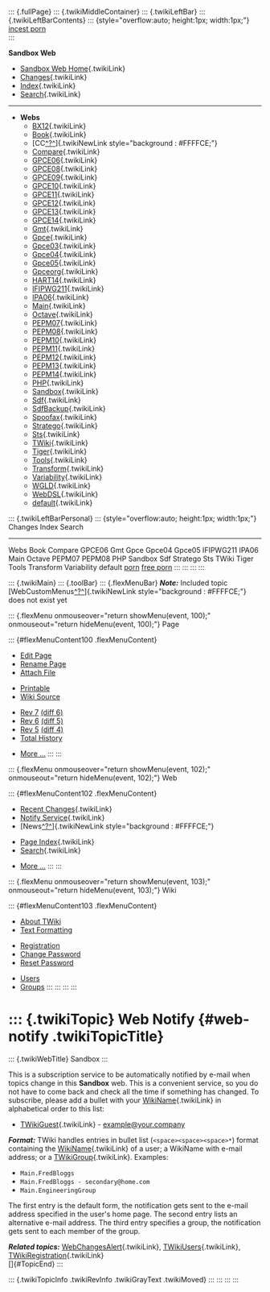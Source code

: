 ::: {.fullPage}
::: {.twikiMiddleContainer}
::: {.twikiLeftBar}
::: {.twikiLeftBarContents}
::: {style="overflow:auto; height:1px; width:1px;"}
[incest porn](http://sexpace.net/)\
:::

**Sandbox Web**

-   [Sandbox Web Home](WebHome){.twikiLink}
-   [Changes](WebChanges){.twikiLink}
-   [Index](WebIndex){.twikiLink}
-   [Search](WebSearch){.twikiLink}

------------------------------------------------------------------------

-   **Webs**
    -   [BX12](../BX12/WebHome){.twikiLink}
    -   [Book](../Book/WebHome){.twikiLink}
    -   [CC[^?^](http://www.program-transformation.org/edit/CC/WebHome?topicparent=Sandbox.WebNotify)]{.twikiNewLink
        style="background : #FFFFCE;"}
    -   [Compare](../Compare/WebHome){.twikiLink}
    -   [GPCE06](../GPCE06/WebHome){.twikiLink}
    -   [GPCE08](../GPCE08/WebHome){.twikiLink}
    -   [GPCE09](../GPCE09/WebHome){.twikiLink}
    -   [GPCE10](../GPCE10/WebHome){.twikiLink}
    -   [GPCE11](../GPCE11/WebHome){.twikiLink}
    -   [GPCE12](../GPCE12/WebHome){.twikiLink}
    -   [GPCE13](../GPCE13/WebHome){.twikiLink}
    -   [GPCE14](../GPCE14/WebHome){.twikiLink}
    -   [Gmt](../Gmt/WebHome){.twikiLink}
    -   [Gpce](../Gpce/WebHome){.twikiLink}
    -   [Gpce03](http://www.program-transformation.org/Gpce03/WebHome){.twikiLink}
    -   [Gpce04](../Gpce04/WebHome){.twikiLink}
    -   [Gpce05](../Gpce05/WebHome){.twikiLink}
    -   [Gpceorg](../Gpceorg/WebHome){.twikiLink}
    -   [HART14](../HART14/WebHome){.twikiLink}
    -   [IFIPWG211](http://www.program-transformation.org/IFIPWG211/WebHome){.twikiLink}
    -   [IPA06](../IPA06/WebHome){.twikiLink}
    -   [Main](../Main/WebHome){.twikiLink}
    -   [Octave](../Octave/WebHome){.twikiLink}
    -   [PEPM07](../PEPM07/WebHome){.twikiLink}
    -   [PEPM08](../PEPM08/WebHome){.twikiLink}
    -   [PEPM10](../PEPM10/WebHome){.twikiLink}
    -   [PEPM11](../PEPM11/WebHome){.twikiLink}
    -   [PEPM12](../PEPM12/WebHome){.twikiLink}
    -   [PEPM13](../PEPM13/WebHome){.twikiLink}
    -   [PEPM14](../PEPM14/WebHome){.twikiLink}
    -   [PHP](../PHP/WebHome){.twikiLink}
    -   [Sandbox](WebHome){.twikiLink}
    -   [Sdf](../Sdf/WebHome){.twikiLink}
    -   [SdfBackup](../SdfBackup/WebHome){.twikiLink}
    -   [Spoofax](../Spoofax/WebHome){.twikiLink}
    -   [Stratego](../Stratego/WebHome){.twikiLink}
    -   [Sts](../Sts/WebHome){.twikiLink}
    -   [TWiki](../TWiki/WebHome){.twikiLink}
    -   [Tiger](../Tiger/WebHome){.twikiLink}
    -   [Tools](../Tools/WebHome){.twikiLink}
    -   [Transform](../Transform/WebHome){.twikiLink}
    -   [Variability](../Variability/WebHome){.twikiLink}
    -   [WGLD](../WGLD/WebHome){.twikiLink}
    -   [WebDSL](../WebDSL/WebHome){.twikiLink}
    -   [default](DefaultWebHome){.twikiLink}

::: {.twikiLeftBarPersonal}
::: {style="overflow:auto; height:1px; width:1px;"}
Changes Index Search

------------------------------------------------------------------------

Webs Book Compare GPCE06 Gmt Gpce Gpce04 Gpce05 IFIPWG211 IPA06 Main
Octave PEPM07 PEPM08 PHP Sandbox Sdf Stratego Sts TWiki Tiger Tools
Transform Variability default
[porn](http://www.estrategiavirtual.com/adult/) [free
porn](http://www.estrategiavirtual.com/free/)
:::
:::
:::
:::

::: {.twikiMain}
::: {.toolBar}
::: {.flexMenuBar}
***Note:*** Included topic
[WebCustomMenus[^?^](http://www.program-transformation.org/edit/Sandbox/WebCustomMenus?topicparent=Sandbox.WebNotify)]{.twikiNewLink
style="background : #FFFFCE;"} does not exist yet

::: {.flexMenu onmouseover="return showMenu(event, 100);" onmouseout="return hideMenu(event, 100);"}
Page

::: {#flexMenuContent100 .flexMenuContent}
-   [Edit
    Page](http://www.program-transformation.org/edit/Sandbox/WebNotify?t=1536826220)
-   [Rename
    Page](http://www.program-transformation.org/rename/Sandbox/WebNotify)
-   [Attach
    File](http://www.program-transformation.org/attach/Sandbox/WebNotify)

<!-- -->

-   [Printable](http://www.program-transformation.org/view/Sandbox/WebNotify?skin=print.pattern)
-   [Wiki
    Source](http://www.program-transformation.org/view/Sandbox/WebNotify?skin=text&raw=on&contenttype=text/plain)

<!-- -->

-   [Rev
    7](http://www.program-transformation.org/view/Sandbox/WebNotify?rev=1.7)
    [(diff 6)](http://www.program-transformation.org/rdiff/Sandbox/WebNotify?rev1=1.7&rev2=1.6)
-   [Rev
    6](http://www.program-transformation.org/view/Sandbox/WebNotify?rev=1.6)
    [(diff 5)](http://www.program-transformation.org/rdiff/Sandbox/WebNotify?rev1=1.6&rev2=1.5)
-   [Rev
    5](http://www.program-transformation.org/view/Sandbox/WebNotify?rev=1.5)
    [(diff 4)](http://www.program-transformation.org/rdiff/Sandbox/WebNotify?rev1=1.5&rev2=1.4)
-   [Total
    History](http://www.program-transformation.org/rdiff/Sandbox/WebNotify)

<!-- -->

-   [More
    \...](http://www.program-transformation.org/oops/Sandbox/WebNotify?template=oopsmore&param1=1.7&param2=1.7)
:::
:::

::: {.flexMenu onmouseover="return showMenu(event, 102);" onmouseout="return hideMenu(event, 102);"}
Web

::: {#flexMenuContent102 .flexMenuContent}
-   [Recent Changes](WebChanges){.twikiLink}
-   [Notify Service](WebNotify){.twikiLink}
-   [News[^?^](http://www.program-transformation.org/edit/Sandbox/WebNews?topicparent=Sandbox.WebNotify)]{.twikiNewLink
    style="background : #FFFFCE;"}

<!-- -->

-   [Page Index](WebIndex){.twikiLink}
-   [Search](WebSearch){.twikiLink}

<!-- -->

-   [More
    \...](http://www.program-transformation.org/oops/Sandbox/WebNotify?template=oopsmore&param1=1.7&param2=1.7)
:::
:::

::: {.flexMenu onmouseover="return showMenu(event, 103);" onmouseout="return hideMenu(event, 103);"}
Wiki

::: {#flexMenuContent103 .flexMenuContent}
-   [About
    TWiki](http://www.program-transformation.org/view/TWiki/WebHome)
-   [Text
    Formatting](http://www.program-transformation.org/view/TWiki/TextFormattingRules)

<!-- -->

-   [Registration](http://www.program-transformation.org/view/TWiki/TWikiRegistration)
-   [Change
    Password](http://www.program-transformation.org/view/TWiki/ChangePassword)
-   [Reset
    Password](http://www.program-transformation.org/view/TWiki/ResetPassword)

<!-- -->

-   [Users](http://www.program-transformation.org/view/Main/TWikiUsers)
-   [Groups](http://www.program-transformation.org/view/Main/TWikiGroups)
:::
:::
:::
:::

::: {.twikiTopic}
Web Notify {#web-notify .twikiTopicTitle}
==========

::: {.twikiWebTitle}
Sandbox
:::

This is a subscription service to be automatically notified by e-mail
when topics change in this **Sandbox** web. This is a convenient
service, so you do not have to come back and check all the time if
something has changed. To subscribe, please add a bullet with your
[WikiName](../TWiki/WikiName){.twikiLink} in alphabetical order to this
list:

-   [TWikiGuest](../Main/TWikiGuest){.twikiLink} -
    <example@your.company>

***Format:*** TWiki handles entries in bullet list
(`<space><space><space>*`) format containing the
[WikiName](../TWiki/WikiName){.twikiLink} of a user; a WikiName with
e-mail address; or a [TWikiGroup](../Main/TWikiGroups){.twikiLink}.
Examples:

-   `Main.FredBloggs`
-   `Main.FredBloggs - secondary@home.com`
-   `Main.EngineeringGroup`

The first entry is the default form, the notification gets sent to the
e-mail address specified in the user\'s home page. The second entry
lists an alternative e-mail address. The third entry specifies a group,
the notification gets sent to each member of the group.

***Related topics:***
[WebChangesAlert](../TWiki/WebChangesAlert){.twikiLink},
[TWikiUsers](../Main/TWikiUsers){.twikiLink},
[TWikiRegistration](../TWiki/TWikiRegistration){.twikiLink}\
[]{#TopicEnd}
:::

::: {.twikiTopicInfo .twikiRevInfo .twikiGrayText .twikiMoved}
:::
:::
:::
:::
